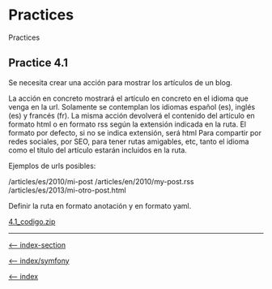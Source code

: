 
# Practices

Practices

## Practice 4.1

Se necesita crear una acción para mostrar los artículos de un blog.

La acción en concreto mostrará el artículo en concreto en el idioma que venga en la url. Solamente se contemplan los idiomas español (es), inglés (es) y francés (fr).
La misma acción devolverá el contenido del artículo en formato html o en formato rss según la extensión indicada en la ruta. El formato por defecto, si no se indica extensión, será html
Para compartir por redes sociales, por SEO, para tener rutas amigables, etc, tanto el idioma como el título del artículo estarán incluidos en la ruta.

Ejemplos de urls posibles:

/articles/es/2010/mi-post
/articles/en/2010/my-post.rss
/articles/es/2013/mi-otro-post.html

Definir la ruta en formato anotación y en formato yaml.

[4.1_codigo.zip](/symfony/trainingIT/04-router-and-controllers/4.1_codigo.zip)

---

[<-- index-section](/symfony/trainingIT/index.md)

[<-- index/symfony](/symfony/index.md)

[<-- index](/README.md)
